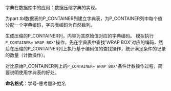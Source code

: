 字典在数据库中的应用：数据压缩字典的实现。

为part.tbl数据表的P_CONTAINER列建立字典表，为P_CONTAINER列中每个值分配一个字典编码，字典表编码为自然数列。 

生成压缩的P_CONTAINER列，内容为其原始值对应的字典编码。 模拟执行`P_CONTAINER='WRAP BOX'`操作，先在字典表中查找'WRAP BOX'对应的编码，然后在压缩的P_CONTAINER列上执行基于编码值的查找操作，统计满足条件的记录的数量（计数操作）。

对比原始P_CONTAINER列上的`P_CONTAINER='WRAP BOX'`条件计数操作过程，简要说明使用字典表的好处。

**命名格式**：学号-思考题3-姓名
